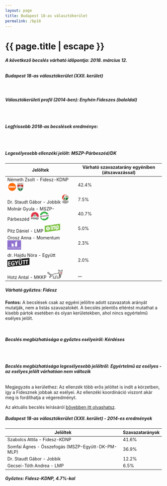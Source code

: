 ```yaml
---
layout: page
title: Budapest 18-as választókerület
permalink: /bp18
---
```


<h1 class="page-title">{{ page.title | escape }}</h1>

<div class="section">
    <div class="row">
          <div class="col s12"><h6><span><strong>A következő becslés várható időpontja: 2018. március 12.</strong></span></h6>
		  <h5>Budapest 18-as választókerület (XXII. kerület)</h5>
<br/><h6><strong>Választókerületi profil (2014-ben): <span id="profil">Enyhén Fideszes (baloldal)</span></strong></h6>
<br/>
<h6><strong>Legfrissebb 2018-as becslések eredménye:</strong></h6><br/>
			<h5><strong>Legesélyesebb ellenzéki jelölt: <span id="masodik">MSZP-Párbeszéd/DK </span><span id="esely2"></span><span></span></strong></h5>
<table class="striped">
              <thead>
                <tr>
                    <th>Jelöltek</th>
                    <th>Várható szavazatarány egyéniben (átszavazással)</th>
                </tr>
              </thead>
              <tbody>
             <tr>
                  <td>Németh Zsolt - Fidesz-KDNP <img src="images/fideszkdnp_logo.png" style="width:55px;height:30px;"></td>
				  <td id="id_fidesz">42.4%</td>
			</tr>
			<tr><td>Dr. Staudt Gábor - Jobbik <img src="images/jobbik_logo.png" style="width:23px;height:30px;"></td><td id="id_jobbik">7.5%</td></tr>
<tr>
                  <td>Molnár Gyula - MSZP-Párbeszéd <img src="images/mszpparbeszed_logo.png" style="width:60px;height:30px;"></td>
				  <td id="id_baloldal">40.7%</td>
			</tr>
			<tr>
                  <td>Pitz Dániel - LMP <img src="images/lmp_logo.png" style="width:52px;height:30px;"></td>
				  <td id="lmp">5.0%</td>
			</tr>
			<tr>
				  <td>Orosz Anna - Momentum <img src="images/momentum_logo.png" style="width:44px;height:30px;"></td>
				  <td id="id_momentum">2.3%</td>
			</tr>
<tr>
<td>dr. Hajdu Nóra -  Együtt <img src="images/egyutt_logo2.png" style="width:71px;height:30px;"></td>
<td id="id_egyutt">2.0%</td>
</tr>              
<tr>
<td>Hotz Antal - MKKP <img src="images/mkkp_logo.png" style="width:49px;height:30px;"></td>
<td id="id_egyeb">__</td>
</tr>  
              </tbody>
            </table><h5>Várható győztes: <span id="gyoztes">Fidesz </span><span id="esely"></span><span></span></h5>
			
			
<p><strong>Fontos:</strong> A becslések csak az egyéni jelöltre adott szavazatok arányát mutatják, nem a listás szavazatokét. A becslés jelentős eltérést mutathat a kisebb pártok esetében és olyan kerületekben, ahol nincs egyértelmű esélyes jelölt.</p>
<br/>
			<h6><strong>Becslés megbízhatósága a győztes esélyeiről: Kérdéses</strong> </h6>
<br/><h6><strong>Becslés megbízhatósága legesélyesebb jelöltről:</strong> <strong><span id="biztos_jelolt">Egyértelmű az esélyes - az esélyes jelölt várhatóan nem változik</span></strong></h6>
<p>Megjegyzés a kerülethez: Az ellenzék több erős jelöltet is indít a körzetben, így a Fidesznek jobbak az esélyei. Az ellenzéki koordináció viszont akár meg is fordíthatja a végeredményt.</p>
<p>Az aktuális becslés leírásáról <a href="../metodologia#0305">bővebben itt olvashatsz</a>.</p>
          </div>
    </div>
</div>

<div class="section">
    <div class="row">
          <div class="col s12">
		  <h5>Budapest 18-as választókerület (XXII. kerület) - 2014-es eredmények</h5>
            <table class="striped">
              <thead>
                <tr>
                    <th>Jelöltek</th>
                    <th>Szavazatarányok</th>
                </tr>
              </thead>
              <tbody>
             <tr>
                  <td>Szabolcs Attila - Fidesz-KDNP</td>
				  <td>41.6%</td>
			</tr>
			<tr>
                  <td>Somfai Ágnes - Összefogás (MSZP-Együtt-DK-PM-MLP)</td>
				  <td>36.9%</td>
			</tr>
			<tr>
                  <td>Dr. Staudt Gábor - Jobbik</td>
				  <td>12.2%</td>
			</tr>
			<tr>
				  <td>Gecsei-Tóth Andrea - LMP</td>
				  <td>6.5%</td>
			</tr>                
              </tbody>
            </table>
			<h5>Győztes: Fidesz-KDNP, 4.7%-kal</h5>
          </div>
    </div>
</div>
